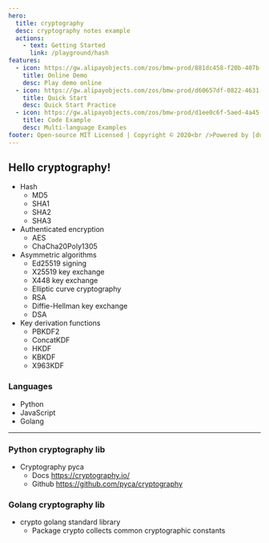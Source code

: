 ```yaml
---
hero:
  title: cryptography
  desc: cryptography notes example
  actions:
    - text: Getting Started
      link: /playground/hash
features:
  - icon: https://gw.alipayobjects.com/zos/bmw-prod/881dc458-f20b-407b-947a-95104b5ec82b/k79dm8ih_w144_h144.png
    title: Online Demo
    desc: Play demo online
  - icon: https://gw.alipayobjects.com/zos/bmw-prod/d60657df-0822-4631-9d7c-e7a869c2f21c/k79dmz3q_w126_h126.png
    title: Quick Start
    desc: Quick Start Practice
  - icon: https://gw.alipayobjects.com/zos/bmw-prod/d1ee0c6f-5aed-4a45-a507-339a4bfe076c/k7bjsocq_w144_h144.png
    title: Code Example
    desc: Multi-language Examples
footer: Open-source MIT Licensed | Copyright © 2020<br />Powered by [dumi](https://d.umijs.org)
---
```


## Hello cryptography!

- Hash
  - MD5
  - SHA1
  - SHA2
  - SHA3
- Authenticated encryption
  - AES
  - ChaCha20Poly1305
- Asymmetric algorithms
  - Ed25519 signing
  - X25519 key exchange
  - X448 key exchange
  - Elliptic curve cryptography
  - RSA
  - Diffie-Hellman key exchange
  - DSA
- Key derivation functions
  - PBKDF2
  - ConcatKDF
  - HKDF
  - KBKDF
  - X963KDF

### Languages

- Python
- JavaScript
- Golang

---

### Python cryptography lib

- Cryptography pyca
  - Docs https://cryptography.io/
  - Github https://github.com/pyca/cryptography

### Golang cryptography lib

- crypto golang standard library
  - Package crypto collects common cryptographic constants
